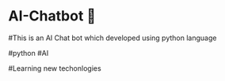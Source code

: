 # AI-Chatbot 🤖

#This is an AI Chat bot which developed using python language

#python #AI

#Learning new techonlogies
